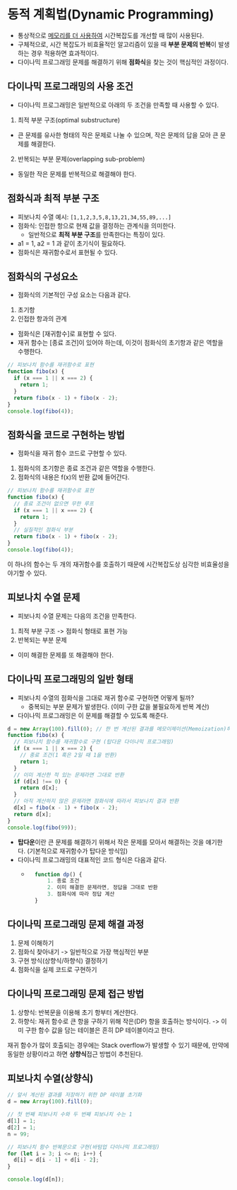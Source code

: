# 동적 계획법(Dynamic Programming)

- 통상적으로 <u>메모리를 더 사용하여</u> 시간복잡도를 개선할 때 많이 사용된다.
- 구체적으로, 시간 복잡도가 비효율적인 알고리즘이 있을 때 <b>부분 문제의 반복</b>이 발생하는 경우 적용하면 효과적이다.
- 다이나믹 프로그래밍 문제를 해결하기 위해 <b>점화식</b>을 찾는 것이 핵심적인 과정이다.

## 다이나믹 프로그래밍의 사용 조건

- 다이나믹 프로그래밍은 일반적으로 아래의 두 조건을 만족할 때 사용할 수 있다.

1. 최적 부분 구조(optimal substructure)

- 큰 문제를 유사한 형태의 작은 문제로 나눌 수 있으며, 작은 문제의 답을 모아 큰 문제를 해결한다.

2. 반복되는 부분 문제(overlapping sub-problem)

- 동일한 작은 문제를 반복적으로 해결해야 한다.

## 점화식과 최적 부분 구조

- 피보나치 수열 예시: <code>[1,1,2,3,5,8,13,21,34,55,89,...]</code>
- 점화식: 인접한 항으로 현재 값을 결정하는 관계식을 의미한다.
  - 일반적으로 <b>최적 부분 구조</b>를 만족한다는 특징이 있다.
- a1 = 1, a2 = 1 과 같이 초기식이 필요하다.
- 점화식은 재귀함수로서 표현될 수 있다.

## 점화식의 구성요소

- 점화식의 기본적인 구성 요소는 다음과 같다.

1. 초기항
2. 인접한 항과의 관계

- 점화식은 [재귀함수]로 표현할 수 있다.
- 재귀 함수는 [종료 조건]이 있어야 하는데, 이것이 점화식의 초기항과 같은 역할을 수행한다.

```javascript
// 피보나치 함수를 재귀함수로 표현
function fibo(x) {
  if (x === 1 || x === 2) {
    return 1;
  }
  return fibo(x - 1) + fibo(x - 2);
}
console.log(fibo(4));
```

## 점화식을 코드로 구현하는 방법

- 점화식을 재귀 함수 코드로 구현할 수 있다.

1. 점화식의 초기항은 종료 조건과 같은 역할을 수행한다.
2. 점화식의 내용은 f(x)의 반환 값에 들어간다.

```javascript
// 피보나치 함수를 재귀함수로 표현
function fibo(x) {
  // 종료 조건이 없으면 무한 루프
  if (x === 1 || x === 2) {
    return 1;
  }
  // 실질적인 점화식 부분
  return fibo(x - 1) + fibo(x - 2);
}
console.log(fibo(4));
```

이 하나의 함수는 두 개의 재귀함수를 호출하기 때문에 시간복잡도상 심각한 비효율성을 야기할 수 있다.

## 피보나치 수열 문제

- 피보나치 수열 문제는 다음의 조건을 만족한다.

1. 최적 부분 구조 -> 점화식 형태로 표현 가능
2. 반복되는 부분 문제

- 이미 해결한 문제를 또 해결해야 한다.

## 다이나믹 프로그래밍의 일반 형태

- 피보나치 수열의 점화식을 그대로 재귀 함수로 구현하면 어떻게 될까?
  - 중복되는 부분 문제가 발생한다. (이미 구한 값을 불필요하게 반복 계산)
- 다이나믹 프로그래밍은 이 문제를 해결할 수 있도록 해준다.

```javascript
d = new Array(100).fill(0); // 한 번 계산된 결과를 메모이제이션(Memoization)하기 위한 리스트 초기화
function fibo(x) {
  // 피보나치 함수를 재귀함수로 구현 (탑다운 다이나믹 프로그래밍)
  if (x === 1 || x === 2) {
    // 종료 조건(1 혹은 2일 때 1을 반환)
    return 1;
  }
  // 이미 계산한 적 있는 문제라면 그대로 반환
  if (d[x] !== 0) {
    return d[x];
  }
  // 아직 계산하지 않은 문제라면 점화식에 따라서 피보나치 결과 반환
  d[x] = fibo(x - 1) + fibo(x - 2);
  return d[x];
}
console.log(fibo(99));
```

- <b>탑다운</b>이란 큰 문제를 해결하기 위해서 작은 문제를 모아서 해결하는 것을 얘기한다. (기본적으로 재귀함수가 탑다운 방식임)
- 다이나믹 프로그래밍의 대표적인 코드 형식은 다음과 같다.
  - ```javascript
      function dp() {
          1. 종료 조건
          2. 이미 해결한 문제라면, 정답을 그대로 반환
          3. 점화식에 따라 정답 계산
      }
    ```

## 다이나믹 프로그래밍 문제 해결 과정

1. 문제 이해하기
2. 점화식 찾아내기 -> 일반적으로 가장 핵심적인 부분
3. 구현 방식(상향식/하향식) 결정하기
4. 점화식을 실제 코드로 구현하기

## 다이나믹 프로그래밍 문제 접근 방법

1. 상향식: 반복문을 이용해 초기 항부터 계산한다.
2. 하향식: 재귀 함수로 큰 항을 구하기 위해 작은(DP) 항을 호출하는 방식이다.
   -> 이미 구한 함수 값을 담는 테이블은 흔히 DP 테이블이라고 한다.

재귀 함수가 많이 호출되는 경우에는 Stack overflow가 발생할 수 있기 때문에, 만약에 동일한 상황이라고 하면 <b>상향식</b>접근 방법이 추천된다.

## 피보나치 수열(상향식)

```javascript
// 앞서 계산된 결과를 저장하기 위한 DP 테이블 초기화
d = new Array(100).fill(0);

// 첫 번째 피보나치 수와 두 번째 피보나치 수는 1
d[1] = 1;
d[2] = 1;
n = 99;

// 피보나치 함수 반복문으로 구현(바텀업 다이나믹 프로그래밍)
for (let i = 3; i <= n; i++) {
  d[i] = d[i - 1] + d[i - 2];
}

console.log(d[n]);
```
